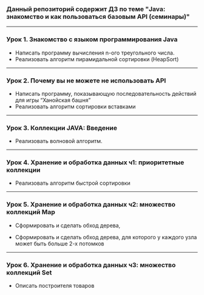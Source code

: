 ### Данный репозиторий содержит ДЗ по теме "Java: знакомство и как пользоваться базовым API (семинары)"

---
### Урок 1. Знакомство с языком программирования Java

* Написать программу вычисления n-ого треугольного числа. 
* Реализовать алгоритм пирамидальной сортировки (HeapSort)

---
### Урок 2. Почему вы не можете не использовать API
* Написать программу, показывающую последовательность действий для игры “Ханойская башня”
* Реализовать алгоритм сортировки вставками

---
### Урок 3. Коллекции JAVA: Введение
* Реализовать волновой алгоритм.

---
### Урок 4. Хранение и обработка данных ч1: приоритетные коллекции
* Реализовать алгоритм быстрой сортировки

---
### Урок 5. Хранение и обработка данных ч2: множество коллекций Map
* Сформировать и сделать обход дерева,

* Сформировать и сделать обход дерева, для которого у каждого узла может быть больше 2-х потомков

---
### Урок 6. Хранение и обработка данных ч3: множество коллекций Set
* Описать построителя товаров

